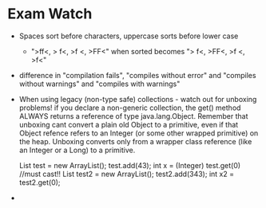 Exam Watch
==========

* Spaces sort before characters, uppercase sorts before lower case
  + ">ff<, > f<, >f <, >FF<" when sorted becomes "> f<, >FF<, >f <, >f<"
* difference in "compilation fails", "compiles without error" and "compiles without warnings" and "compiles with warnings"
* When using legacy (non-type safe) collections - watch out for unboxing problems! if you declare a non-generic collection, the get() method ALWAYS returns a reference of type java.lang.Object. 
Remember that unboxing cant convert a plain old Object to a primitive, even if that Object refence refers to an Integer (or some other wrapped primitive) on the heap. 
Unboxing converts only from a wrapper class reference (like an Integer or a Long) to a primitive.
    
    List test = new ArrayList();
    test.add(43);
    int x = (Integer) test.get(0) //must cast!!
    List<Integer> test2 = new ArrayList<Integer>();
    test2.add(343);
    int x2 = test2.get(0);

* 
